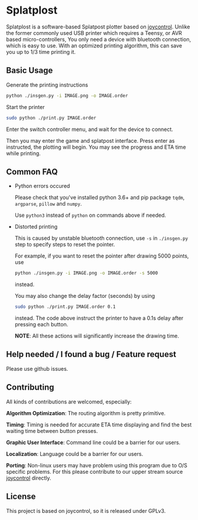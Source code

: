 # Splatplost

Splatplost is a software-based Splatpost plotter based on [joycontrol](https://github.com/mart1nro/joycontrol). Unlike the former commonly used USB printer which requires a Teensy, or AVR based micro-controllers, You only need a device with bluetooth connection, which is easy to use. With an optimized printing algorithm, this can save you up to 1/3 time printing it.

## Basic Usage

Generate the printing instructions

```bash
python ./insgen.py -i IMAGE.png -o IMAGE.order
```

Start the printer

```bash
sudo python ./print.py IMAGE.order
```

Enter the switch controller menu, and wait for the device to connect.

Then you may enter the game and splatpost interface. Press enter as instructed, the plotting will begin. You may see the progress and ETA time while printing.

## Common FAQ

- Python errors occured

  Please check that you've installed python 3.6+ and pip package `tqdm`, `argparse`, `pillow` and `numpy`.

  Use `python3` instead of `python` on commands above if needed.

- Distorted printing

  This is caused by unstable bluetooth connection, use `-s` in `./insgen.py` step to specify steps to reset the pointer.

  For example, if you want to reset the pointer after drawing 5000 points, use 
  ```bash
  python ./insgen.py -i IMAGE.png -o IMAGE.order -s 5000
  ```
  instead.

  You may also change the delay factor (seconds) by using
  ```bash
  sudo python ./print.py IMAGE.order 0.1
  ```
  instead. The code above instruct the printer to have a 0.1s delay after pressing each button.

  **NOTE**: All these actions will significantly increase the drawing time.

## Help needed / I found a bug / Feature request

Please use github issues.

## Contributing

All kinds of contributions are welcomed, especially:

**Algorithm Optimization**: The routing algorithm is pretty primitive.

**Timing**: Timing is needed for accurate ETA time displaying and find the best waiting time between button presses.

**Graphic User Interface**: Command line could be a barrier for our users.

**Localization**: Language could be a barrier for our users.

**Porting**: Non-linux users may have problem using this program due to O/S specific problems. For this please contribute to our upper stream source [joycontrol](https://github.com/mart1nro/joycontrol) directly.

## License

This project is based on joycontrol, so it is released under GPLv3.

